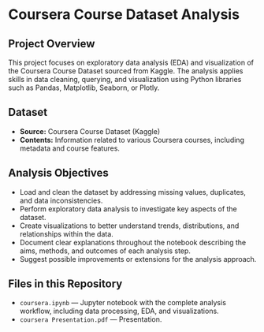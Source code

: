 # Coursera Course Dataset Analysis

## Project Overview

This project focuses on exploratory data analysis (EDA) and visualization of the Coursera Course Dataset sourced from Kaggle. The analysis applies skills in data cleaning, querying, and visualization using Python libraries such as Pandas, Matplotlib, Seaborn, or Plotly.

## Dataset

* **Source:** Coursera Course Dataset (Kaggle)
* **Contents:** Information related to various Coursera courses, including metadata and course features.

## Analysis Objectives

* Load and clean the dataset by addressing missing values, duplicates, and data inconsistencies.
* Perform exploratory data analysis to investigate key aspects of the dataset.
* Create visualizations to better understand trends, distributions, and relationships within the data.
* Document clear explanations throughout the notebook describing the aims, methods, and outcomes of each analysis step.
* Suggest possible improvements or extensions for the analysis approach.

## Files in this Repository

* `coursera.ipynb` — Jupyter notebook with the complete analysis workflow, including data processing, EDA, and visualizations.
* `coursera Presentation.pdf` — Presentation.

